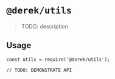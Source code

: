 # `@derek/utils`

> TODO: description

## Usage

```
const utils = require('@derek/utils');

// TODO: DEMONSTRATE API
```
